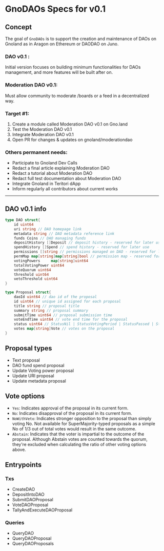 # GnoDAOs Specs for v0.1

## Concept

The goal of `GnoDAOs` is to support the creation and maintenance of DAOs on Gnoland as in Aragon on Ethereum or DAODAO on Juno.

### DAO v0.1 :

Initial version focuses on building minimum functionalities for DAOs management, and more features will be built after on.

### Moderation DAO v0.1:

Must allow community to moderate /boards or a feed in a decentralized way.

### Target #1:

1. Create a module called Moderation DAO v0.1 on Gno.land
2. Test the Moderation DAO v0.1
3. Integrate Moderation DAO v0.1
4. Open PR for changes & updates on gnoland/moderationdao

### Others permanent needs:

- Participate to Gnoland Dev Calls
- Redact a final article explaining Moderation DAO
- Redact a tutorial about Moderation DAO
- Redact full test documentation about Moderation DAO
- Integrate Gnoland in Teritori dApp
- Inform regularly all contributors about current works

---

## DAO v0.1 info

```go
type DAO struct{
    id uint64
    uri string // DAO homepage link
    metadata string // DAO metadata reference link
    funds Coins // DAO managing funds
    depositHistory []Deposit // deposit history - reserved for later use
    spendHistory []Spend // spend history - reserved for later use
    permissions []string // permissions managed on DAO - reserved for later use
    permMap map[string]map[string]bool // permission map - reserved for later use
	votingPowers     map[string]uint64
	totalVotingPower uint64
    voteQuorum uint64
    threshold uint64
    vetoThreshold uint64
}
```

```go
type Proposal struct{
    daoId uint64 // dao id of the proposal
    id uint64 // unique id assigned for each proposal
    title string // proposal title
    summary string // proposal summary
    submitTime uint64 // proposal submission time
    voteEndTime uint64 // vote end time for the proposal
    status uint64 // StatusNil | StatusVotingPeriod | StatusPassed | StatusRejected | StatusFailed
	votes map[string]Vote // votes on the proposal
}
```

## Proposal types

- Text proposal
- DAO fund spend proposal
- Update Voting power proposal
- Update URI proposal
- Update metadata proposal

## Vote options

- `Yes`: Indicates approval of the proposal in its current form.
- `No`: Indicates disapproval of the proposal in its current form.
- `NoWithVeto`: Indicates stronger opposition to the proposal than simply voting No. Not available for SuperMajority-typed proposals as a simple No of 1/3 out of total votes would result in the same outcome.
- `Abstain`: Indicates that the voter is impartial to the outcome of the proposal. Although Abstain votes are counted towards the quorum, they're excluded when calculating the ratio of other voting options above.

## Entrypoints

### Txs

- CreateDAO
- DepositIntoDAO
- SubmitDAOProposal
- VoteDAOProposal
- TallyAndExecuteDAOProposal

### Queries

- QueryDAO
- QueryDAOProposal
- QueryDAOProposals
